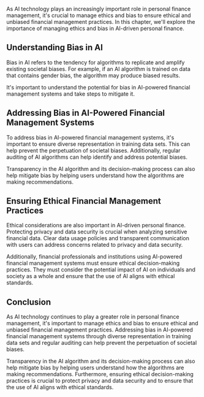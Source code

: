 
As AI technology plays an increasingly important role in personal finance management, it's crucial to manage ethics and bias to ensure ethical and unbiased financial management practices. In this chapter, we'll explore the importance of managing ethics and bias in AI-driven personal finance.

Understanding Bias in AI
------------------------

Bias in AI refers to the tendency for algorithms to replicate and amplify existing societal biases. For example, if an AI algorithm is trained on data that contains gender bias, the algorithm may produce biased results.

It's important to understand the potential for bias in AI-powered financial management systems and take steps to mitigate it.

Addressing Bias in AI-Powered Financial Management Systems
----------------------------------------------------------

To address bias in AI-powered financial management systems, it's important to ensure diverse representation in training data sets. This can help prevent the perpetuation of societal biases. Additionally, regular auditing of AI algorithms can help identify and address potential biases.

Transparency in the AI algorithm and its decision-making process can also help mitigate bias by helping users understand how the algorithms are making recommendations.

Ensuring Ethical Financial Management Practices
-----------------------------------------------

Ethical considerations are also important in AI-driven personal finance. Protecting privacy and data security is crucial when analyzing sensitive financial data. Clear data usage policies and transparent communication with users can address concerns related to privacy and data security.

Additionally, financial professionals and institutions using AI-powered financial management systems must ensure ethical decision-making practices. They must consider the potential impact of AI on individuals and society as a whole and ensure that the use of AI aligns with ethical standards.

Conclusion
----------

As AI technology continues to play a greater role in personal finance management, it's important to manage ethics and bias to ensure ethical and unbiased financial management practices. Addressing bias in AI-powered financial management systems through diverse representation in training data sets and regular auditing can help prevent the perpetuation of societal biases.

Transparency in the AI algorithm and its decision-making process can also help mitigate bias by helping users understand how the algorithms are making recommendations. Furthermore, ensuring ethical decision-making practices is crucial to protect privacy and data security and to ensure that the use of AI aligns with ethical standards.
